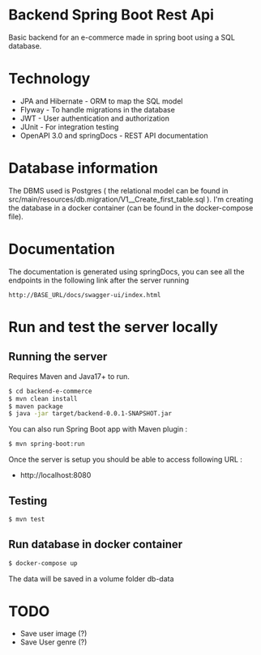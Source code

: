 # Backend Spring Boot Rest Api 
Basic backend for an e-commerce made in spring boot using a SQL database.

# Technology
* JPA and Hibernate - ORM to map the SQL model
* Flyway - To handle migrations in the database
* JWT - User authentication and authorization
* JUnit - For integration testing
* OpenAPI 3.0 and springDocs - REST API documentation

# Database information

The DBMS used is Postgres ( the relational model can be found in src/main/resources/db.migration/V1__Create_first_table.sql ). I'm creating the database in a docker container (can be found in the docker-compose file).

# Documentation
The documentation is generated using springDocs, you can see all the endpoints in the following link after the server running

```
http://BASE_URL/docs/swagger-ui/index.html
```

# Run and test the server locally

## Running the server
Requires Maven and Java17+ to run.
```sh
$ cd backend-e-commerce
$ mvn clean install
$ maven package
$ java -jar target/backend-0.0.1-SNAPSHOT.jar
```

You can also run Spring Boot app with Maven plugin :

```sh
$ mvn spring-boot:run
```

Once the server is setup you should be able to access following URL :
- http://localhost:8080

## Testing

```sh
$ mvn test
```

## Run database in docker container

```sh
$ docker-compose up
```

The data will be saved in a volume folder db-data

# TODO

* Save user image (?) 
* Save User genre (?) 
